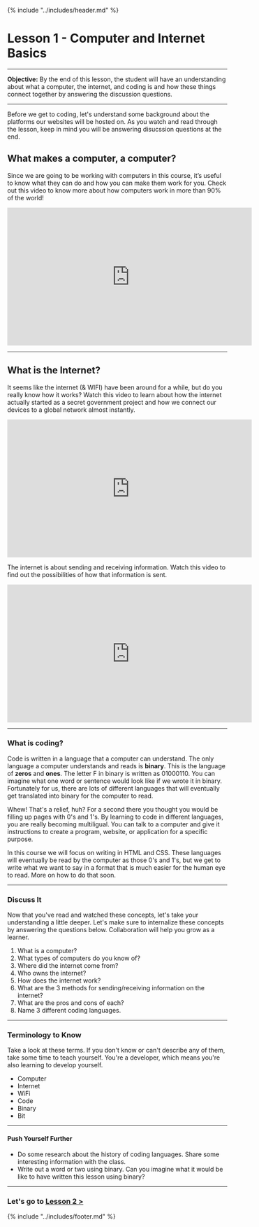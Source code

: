 {% include "../includes/header.md" %}

<!-- @TODO ATTENTION: DEVELOPER, You'll see this large chunk of comments as you develop, use them to guide you're work. A few short-cuts that will make your time move faster. Each section looks the same:

1) "Overview", "Read It", "See It", "Practice It", "Know Your Docs" if you use find/replace you can change Subject1 to the first concept and Subject2 to the next concept. You're not limited to only 2 subject so if needed, add a 3rd section.  

2) Videos in "See It" Sections should be embedded and linked to the title use find/replace to change out urls for LINKtoVIDEO1 and LINKtoVIDEO2 

3) Same for "Practice It" Sections, find/replace URLtoEXAMPLE1 or URLtoEXAMPLE2 

4) If you're linking to a blog or article please make the hyperlink descriptive not just say "for more information click [here](url)". Instead it should be, "if you want to know more about [Angular's Architecture read this article](url)."

5) In-line files and code should be marked with back-ticks `var code = "sample"`, `src/myFile.js`

6) To show large chunks of code put it inside code fences, triple back-tics with the language specified on the top line.
  csharp, typescript, css, html, javascript, ....

  ```javascript
    // use code fencing to write out code
  ```

7) If you need to create a repo for the student to clone:
  * Create the repo in the AustinCodingAcademy gitHub account and,
  * use the naming " NG421_W7D1_QuizAPI "

Happy Code Teaching!
-->

# Lesson 1 - Computer and Internet Basics

*****

**Objective:** By the end of this lesson, the student will have an understanding about what a computer, the internet, and coding is and how these things connect together by answering the discussion questions.

*****

Before we get to coding, let's understand some background about the platforms our websites will be hosted on.  As you watch and read through the lesson, keep in mind you will be answering disucssion questions at the end. 

## What makes a computer, a computer?

Since we are going to be working with computers in this course, it’s useful to know what they can do and how you can make them work for you. Check out this video to know more about how computers work in more than 90% of the world!

<iframe width="560" height="315" src="https://www.youtube.com/embed/mCq8-xTH7jA" frameborder="0" allow="accelerometer; autoplay; encrypted-media; gyroscope; picture-in-picture" allowfullscreen></iframe>
<!-- @TODO ^^^ Replace Example Text ^^^ -->

*****
## What is the Internet?

It seems like the internet (& WIFI) have been around for a while, but do you really know how it works? Watch this video to learn about how the internet actually started as a secret government project and how we connect our devices to a global network almost instantly.

<iframe width="560" height="315" src="https://www.youtube.com/embed/Dxcc6ycZ73M" frameborder="0" allow="accelerometer; autoplay; encrypted-media; gyroscope; picture-in-picture" allowfullscreen></iframe>

The internet is about sending and receiving information.  Watch this video to find out the possibilities of how that information is sent.

<iframe src="https://www.youtube.com/embed/ZhEf7e4kopM" width="560" height="315"  frameborder="0" allow="accelerometer; autoplay; encrypted-media; gyroscope; picture-in-picture" allowfullscreen></iframe>

*****

### What is coding?

Code is written in a language that a computer can understand.  The only language a computer understands and reads is **binary**.  This is the language of **zeros** and **ones**. The letter F in binary is written as 01000110. You can imagine what one word or sentence would look like if we wrote it in binary. Fortunately for us, there are lots of different languages that will eventually get translated into binary for the computer to read.  

Whew! That's a relief, huh?  For a second there you thought you would be filling up pages with 0's and 1's.  By learning to code in different languages, you are really becoming multiligual.  You can talk to a computer and give it instructions to create a program, website, or application for a specific purpose.  

In this course we will focus on writing in HTML and CSS. These languages will eventually be read by the computer as those 0's and 1's, but we get to write  what we want to say in a format that is much easier for the human eye to read.  More on how to do that soon.  
<!-- @TODO ^^^ Replace Example Text ^^^ -->

******

### Discuss It 

Now that you've read and watched these concepts, let's take your understanding a little deeper. Let's make sure to internalize these concepts by answering the questions below. Collaboration will help you grow as a learner.

1. What is a computer?
1. What types of computers do you know of?
1. Where did the internet come from?
1. Who owns the internet?
1. How does the internet work?
1. What are the 3 methods for sending/receiving information on the internet?
1. What are the pros and cons of each?
1. Name 3 different coding languages.


******

### Terminology to Know
<!-- @TODO ATTENTION: DEVELOPER, In this section, we list terms students should now and be able to discuss at this point. Be sure to list a few for the students to jot down and work with. -->
Take a look at these terms. If you don't know or can't describe any of them, take some time to teach yourself. You're a developer, which means you're also learning to develop yourself.

- Computer
- Internet
- WiFi
- Code
- Binary
- Bit

******

#### Push Yourself Further

- Do some research about the history of coding languages.  Share some interesting information with the class.
- Write out a word or two using binary.  Can you imagine what it would be like to have written this lesson using binary?

******

### Let's go to [Lesson 2 >](01DayClass.md)

{% include "../includes/footer.md" %}
